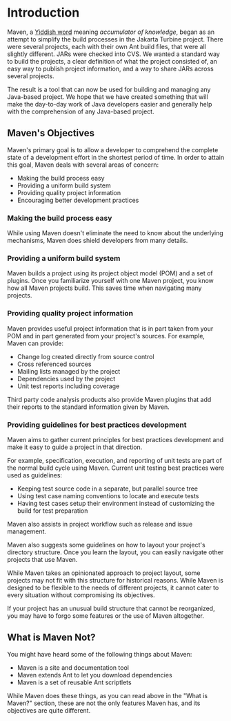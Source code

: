 # Introduction

<!--
Licensed to the Apache Software Foundation (ASF) under one
or more contributor license agreements.  See the NOTICE file
distributed with this work for additional information
regarding copyright ownership.  The ASF licenses this file
to you under the Apache License, Version 2.0 (the
"License"); you may not use this file except in compliance
with the License.  You may obtain a copy of the License at

http://www.apache.org/licenses/LICENSE-2.0

Unless required by applicable law or agreed to in writing,
software distributed under the License is distributed on an
"AS IS" BASIS, WITHOUT WARRANTIES OR CONDITIONS OF ANY
KIND, either express or implied.  See the License for the
specific language governing permissions and limitations
under the License.
-->

Maven, a [Yiddish word](https://en.wikipedia.org/wiki/Maven) meaning
*accumulator of knowledge*, began as an attempt to
simplify the build processes in the Jakarta Turbine project. There were
several projects, each with their own Ant build files, that were all
slightly different. JARs were checked into CVS. We wanted a standard
way to build the projects, a clear definition of what the project
consisted of, an easy way to publish project information, and a way to
share JARs across several projects.

The result is a tool that can now be used for building and managing any
Java-based project. We hope that we have created something that will
make the day-to-day work of Java developers easier and generally help
with the comprehension of any Java-based project.

## Maven's Objectives

Maven's primary goal is to allow a developer to comprehend the complete
state of a development effort in the shortest period of time. In order
to attain this goal, Maven deals with several areas of concern:

- Making the build process easy
- Providing a uniform build system
- Providing quality project information
- Encouraging better development practices

### Making the build process easy

While using Maven doesn't eliminate the need to know about the
underlying mechanisms, Maven does shield developers from many details.

### Providing a uniform build system

Maven builds a project using its project object model (POM) and
a set of plugins. Once you familiarize yourself with one Maven
project, you know how all Maven projects build.
This saves time when navigating many projects.

### Providing quality project information

Maven provides useful project information that is in part
taken from your POM and in part generated from your project's sources.
For example, Maven can provide:

- Change log created directly from source control
- Cross referenced sources
- Mailing lists managed by the project
- Dependencies used by the project
- Unit test reports including coverage

Third party code analysis products also provide Maven plugins that add their
reports to the standard information given by
Maven.

### Providing guidelines for best practices development

Maven aims to gather current principles for best practices development
and make it easy to guide a project in that direction.

For example, specification, execution, and reporting of unit tests are
part of the normal build cycle using Maven. Current unit testing best
practices were used as guidelines:

- Keeping test source code in a separate, but parallel source tree
- Using test case naming conventions to locate and execute tests
- Having test cases setup their environment instead of
  customizing the build for test preparation

Maven also assists in project workflow such as release and issue management.

Maven also suggests some guidelines on how to layout your project's
directory structure. Once you learn the layout, you can easily
navigate other projects that use Maven.

While Maven takes an opinionated approach to project layout, some projects
may not fit with this structure for historical reasons. While Maven is
designed to be flexible to the needs of different projects,
it cannot cater to every situation without compromising its objectives.

If your project has an unusual build structure that
cannot be reorganized, you may have to forgo some features or the use of
Maven altogether.

## What is Maven Not?

You might have heard some of the following things about Maven:

- Maven is a site and documentation tool
- Maven extends Ant to let you download dependencies
- Maven is a set of reusable Ant scriptlets

While Maven does these things, as you can read above in the "What is
Maven?" section, these are not the only features Maven has, and its
objectives are quite different.

